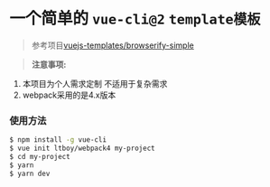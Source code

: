 # 一个简单的 `vue-cli@2` `template模板`

> 参考项目[vuejs-templates/browserify-simple](https://github.com/vuejs-templates/browserify-simple)

> **注意事项:** 
1. 本项目为个人需求定制 不适用于复杂需求
2. webpack采用的是4.x版本

### 使用方法

```bash
$ npm install -g vue-cli
$ vue init ltboy/webpack4 my-project
$ cd my-project
$ yarn
$ yarn dev
```
